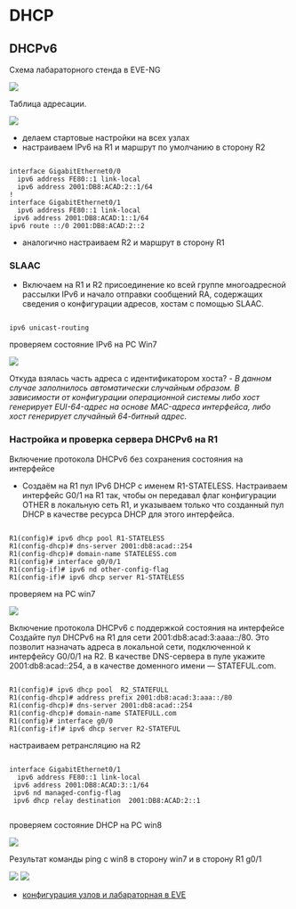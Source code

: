 # DHCP
## DHCPv6

Схема лабараторного стенда в EVE-NG

![](схема6.png)

Таблица адресации.

![](adres.png)


- делаем стартовые настройки на всех узлах
- настраиваем IPv6 на R1 и маршрут по умолчанию в сторону R2

<pre><code>
interface GigabitEthernet0/0
  ipv6 address FE80::1 link-local
  ipv6 address 2001:DB8:ACAD:2::1/64
!
interface GigabitEthernet0/1
  ipv6 address FE80::1 link-local
 ipv6 address 2001:DB8:ACAD:1::1/64
ipv6 route ::/0 2001:DB8:ACAD:2::2
</code></pre>
- аналогично настраиваем R2 и маршрут в сторону R1

### SLAAC
- Включаем на R1 и R2 присоединение ко всей группе
многоадресной рассылки IPv6 и начало отправки
сообщений RA, содержащих сведения о
конфигурации адресов, хостам с помощью SLAAC.
<pre><code>
ipv6 unicast-routing
</code></pre>

проверяем состояние IPv6 на PC Win7

![](Win7_SLAAC.png)

Откуда взялась часть адреса с идентификатором хоста? - _В данном случае заполнилось автоматически случайным образом.
В зависимости  от конфигурации операционной системы либо хост генерирует EUI-64-адрес на основе MAC-адреса интерфейса, либо хост генерирует случайный 64-битный адрес._
 ### Настройка и проверка сервера DHCPv6 на R1

Включение протокола DHCPv6 без сохранения
состояния на интерфейсе

 - Создаём на R1 пул IPv6 DHCP с именем R1-STATELESS. Настраиваем интерфейс G0/1 на R1 так, чтобы он передавал флаг конфигурации OTHER в локальную сеть R1, и указываем только что созданный пул DHCP в качестве ресурса DHCP для этого интерфейса.
 <pre><code>
R1(config)# ipv6 dhcp pool R1-STATELESS
R1(config-dhcp)# dns-server 2001:db8:acad::254
R1(config-dhcp)# domain-name STATELESS.com
R1(config)# interface g0/0/1
R1(config-if)# ipv6 nd other-config-flag
R1(config-if)# ipv6 dhcp server R1-STATELESS
</code></pre>
проверяем на PC win7

![](Win7_DHCP_1.png)

Включение протокола DHCPv6 с поддержкой
состояния на интерфейсе
 Создайте пул DHCPv6 на R1 для сети 2001:db8:acad:3:aaaa::/80. Это позволит назначать адреса в локальной сети, подключенной к интерфейсу G0/0/1 на R2. В качестве DNS-сервера в пуле укажите 2001:db8:acad::254, а в качестве доменного имени — STATEFUL.com.
<pre><code>
R1(config)# ipv6 dhcp pool  R2_STATEFULL
R1(config-dhcp)# address prefix 2001:db8:acad:3:aaa::/80
R1(config-dhcp)# dns-server 2001:db8:acad::254
R1(config-dhcp)# domain-name STATEFULL.com
R1(config)# interface g0/0
R1(config-if)# ipv6 dhcp server R2-STATEFUL
</code></pre>
настраиваем ретрансляцию на R2
<pre><code>
interface GigabitEthernet0/1
  ipv6 address FE80::1 link-local
 ipv6 address 2001:DB8:ACAD:3::1/64
 ipv6 nd managed-config-flag
 ipv6 dhcp relay destination  2001:DB8:ACAD:2::1
 </code></pre>

проверяем состояние  DHCP на PC win8

![](Win8.png)

Pезультат команды ping c win8 в сторону win7 и в сторону R1 g0/1


![](ping_DHCP_1.png)
![](ping2.png)


- [конфигурация узлов и лабараторная в EVE ](conf/)
